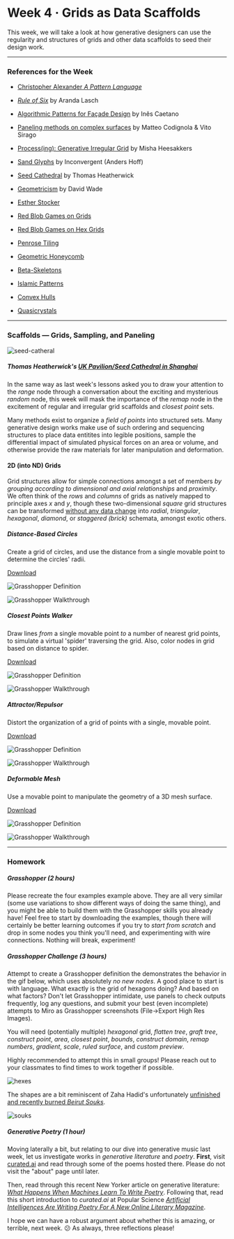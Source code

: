 # Week 4 · Grids as Data Scaffolds

This week, we will take a look at how generative designers can use the regularity and structures of grids and other data scaffolds to seed their design work.

-----

### References for the Week

- [Christopher Alexander *A Pattern Language*](patternlanguage.pdf)
- [*Rule of Six*](http://arandalasch.com/works/rules-of-six/) by Aranda Lasch
- [Algorithmic Patterns for Façade Design](apfd.pdf) by Inês Caetano
- [Paneling methods on complex surfaces](http://www.gasathj.com/tiki-read_article.php?articleId=31) by Matteo Codignola & Vito Sirago
- [Process(ing): Generative Irregular Grid](https://medium.com/@mishaheesakkers/process-ing-generative-irregular-grid-8f0d712dfaa4) by Misha Heesakkers
- [Sand Glyphs](https://inconvergent.net/generative/sand-glyphs/) by Inconvergent (Anders Hoff)
- [Seed Cathedral](http://www.heatherwick.com/project/uk-pavilion/) by Thomas Heatherwick
- [Geometricism](http://geometricism.com) by David Wade
- [Esther Stocker](https://www.sightunseen.com/2010/02/esther-stocker-artist/)

- [Red Blob Games on Grids](http://www-cs-students.stanford.edu/~amitp/game-programming/grids/)
- [Red Blob Games on Hex Grids](https://www.redblobgames.com/grids/hexagons/)
- [Penrose Tiling](https://en.wikipedia.org/wiki/Penrose_tiling)
- [Geometric Honeycomb](https://en.wikipedia.org/wiki/Honeycomb_(geometry))
- [Beta-Skeletons](https://en.wikipedia.org/wiki/Beta_skeleton)
- [Islamic Patterns](https://patterninislamicart.com/drawings-diagrams-analyses)
- [Convex Hulls](https://en.wikipedia.org/wiki/Convex_hull)
- [Quasicrystals](https://en.wikipedia.org/wiki/Quasicrystal)

-----

### Scaffolds — Grids, Sampling, and Paneling

![seed-catheral](seed-cathedral.jpg)

##### Thomas Heatherwick's [UK Pavilion/Seed Cathedral in Shanghai](http://www.heatherwick.com/project/uk-pavilion/) 

In the same way as last week's lessons asked you to draw your attention to the *range* node through a conversation about the exciting and mysterious *random* node, this week will mask the importance of the *remap* node in the excitement of regular and irregular grid scaffolds and *closest point* sets.

Many methods exist to organize a *field of points* into structured sets. Many generative design works make use of such ordering and sequencing structures to place data entitites into legible positions, sample the differential impact of simulated physical forces on an area or volume, and otherwise provide the raw materials for later manipulation and deformation. 

#### 2D (into ND) Grids

Grid structures allow for simple connections amongst a set of members *by grouping according to dimensional and axial relationships* and *proximity*. We often think of the *rows* and *columns* of grids as natively mapped to principle axes *x* and *y*, though these two-dimensional *square* grid structures can be transformed [without any data change](https://en.wikipedia.org/wiki/Graph_theory) into *radial*, *triangular*, *hexagonal*, *diamond*, or *staggered (brick)* schemata, amongst exotic others.

##### Distance-Based Circles

Create a grid of circles, and use the distance from a single movable point to determine the circles' radii.

[Download](circles-definition.gh)

![Grasshopper Definition](circles-grasshopper-update.png)

![Grasshopper Walkthrough](circles-screenshot.gif)

##### Closest Points Walker

Draw lines *from* a single movable point *to* a number of nearest grid points, to simulate a virtual 'spider' traversing the grid. Also, color nodes in grid based on distance to spider.

[Download](walker-definition.gh)

![Grasshopper Definition](walker-grasshopper.png)

![Grasshopper Walkthrough](walker-screenshot.gif)


##### Attractor/Repulsor

Distort the organization of a grid of points with a single, movable point.

[Download](attractor+repulsor-definition.gh)

![Grasshopper Definition](attractor+repulsor-grasshopper-update.png)

![Grasshopper Walkthrough](attractor+repulsor-screenshot.gif)

##### Deformable Mesh

Use a movable point to manipulate the geometry of a 3D mesh surface.

[Download](deformable-mesh-definition.gh)

![Grasshopper Definition](deformable-mesh-grasshopper.png)

![Grasshopper Walkthrough](deformable-mesh-screenshot.png)

-----

### Homework

##### Grasshopper (2 hours)

Please recreate the four examples example above. They are all very similar (some use variations to show different ways of doing the same thing), and you might be able to build them with the Grasshopper skills you already have! Feel free to start by downloading the examples, though there will certainly be better learning outcomes if you try to *start from scratch* and drop in some nodes you think you'll need, and experimenting with wire connections. Nothing will break, experiment! 

##### Grasshopper Challenge (3 hours)

Attempt to create a Grasshopper definition the demonstrates the behavior in the gif below, which uses absolutely *no new nodes*. A good place to start is with language. What exactly is the grid of hexagons doing? And based on what factors? Don't let Grasshopper intimidate, use panels to check outputs frequently, log any questions, and submit your best (even incomplete) attempts to Miro as Grasshopper screenshots (File->Export High Res Images).

You will need (potentially multiple) *hexagonal* grid, *flatten tree*, *graft tree*, *construct point*, *area*, *closest point*, *bounds*, *construct domain*, *remap numbers*, *gradient*, *scale*, *ruled surface*, and *custom preview*.

Highly recommended to attempt this in small groups! Please reach out to your classmates to find times to work together if possible.

![hexes](hexes.gif)

The shapes are a bit reminiscent of Zaha Hadid's unfortunately [unfinished and recently burned *Beirut Souks*](https://www.thenationalnews.com/arts-culture/art/beirut-fire-the-design-story-of-the-building-zaha-hadid-conceptualised-12-years-ago-1.1078717). 

![souks](souks.jpg)

##### Generative Poetry (1 hour)

Moving laterally a bit, but relating to our dive into generative music last week, let us investigate works in *generative literature* and *poetry*. **First**, visit [curated.ai](http://curatedai.com) and read through some of the poems hosted there. Please do not visit the "about" page until later.

Then, read through this recent New Yorker article on generative literature: [*What Happens When Machines Learn To Write Poetry*](https://www.newyorker.com/culture/annals-of-inquiry/the-mechanical-muse). Following that, read this short introduction to *curated.ai* at Popular Science [*Artificial Intelligences Are Writing Poetry For A New Online Literary Magazine*](https://www.popsci.com/ai-poetry-literary-magazine/). 

I hope we can have a robust argument about whether this is amazing, or terrible, next week. :confused: As always, three reflections please! 
